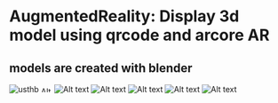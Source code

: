 # AugmentedReality: Display 3d model using qrcode and arcore AR 
## models are created with blender
<img src="./application_Repere_fiche.png" alt="usthb " title="usthb">
<img src="./img_4.jpg" alt="Alt text" title="Optional title" style= " height: 10px; width: 20px">
<img src="./img_5.jpg" alt="Alt text" title="Optional title" >
<img src="./img_6.jpg" alt="Alt text" title="Optional title" >
<img src="./img_1.jpg" alt="Alt text" title="Optional title" >
<img src="./img_2.jpg" alt="Alt text" title="Optional title" >
<img src="./img_3.jpg" alt="Alt text" title="Optional title" >

